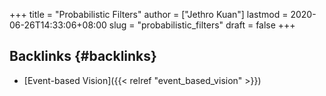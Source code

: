 +++
title = "Probabilistic Filters"
author = ["Jethro Kuan"]
lastmod = 2020-06-26T14:33:06+08:00
slug = "probabilistic_filters"
draft = false
+++

## Backlinks {#backlinks}

- [Event-based Vision]({{< relref "event_based_vision" >}})
